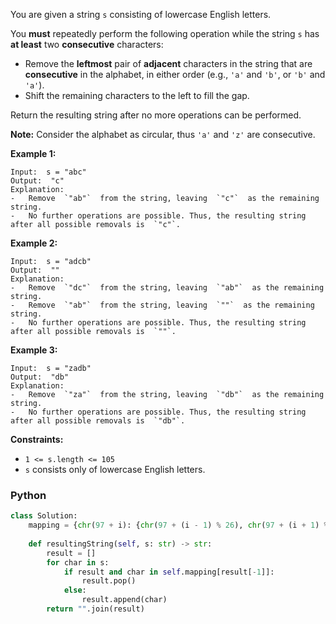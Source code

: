 You are given a string  `s`  consisting of lowercase English letters.

You  **must**  repeatedly perform the following operation while the string  `s`  has  **at least**  two  **consecutive** characters:

-   Remove the  **leftmost**  pair of  **adjacent**  characters in the string that are  **consecutive**  in the alphabet, in either order (e.g.,  `'a'`  and  `'b'`, or  `'b'`  and  `'a'`).
-   Shift the remaining characters to the left to fill the gap.

Return the resulting string after no more operations can be performed.

**Note:**  Consider the alphabet as circular, thus  `'a'`  and  `'z'`  are consecutive.

**Example 1:**
```
Input:  s = "abc"
Output:  "c"
Explanation:
-   Remove  `"ab"`  from the string, leaving  `"c"`  as the remaining string.
-   No further operations are possible. Thus, the resulting string after all possible removals is  `"c"`.
```

**Example 2:**
```
Input:  s = "adcb"
Output:  ""
Explanation:
-   Remove  `"dc"`  from the string, leaving  `"ab"`  as the remaining string.
-   Remove  `"ab"`  from the string, leaving  `""`  as the remaining string.
-   No further operations are possible. Thus, the resulting string after all possible removals is  `""`.
```

**Example 3:**
```
Input:  s = "zadb"
Output:  "db"
Explanation:
-   Remove  `"za"`  from the string, leaving  `"db"`  as the remaining string.
-   No further operations are possible. Thus, the resulting string after all possible removals is  `"db"`.
```

**Constraints:**

-   `1 <= s.length <= 105`
-   `s`  consists only of lowercase English letters.


### Python

```python
class Solution:
    mapping = {chr(97 + i): {chr(97 + (i - 1) % 26), chr(97 + (i + 1) % 26)} for i in range(26)}
    
    def resultingString(self, s: str) -> str:
        result = []
        for char in s:
            if result and char in self.mapping[result[-1]]:
                result.pop()
            else:
                result.append(char)
        return "".join(result)
```